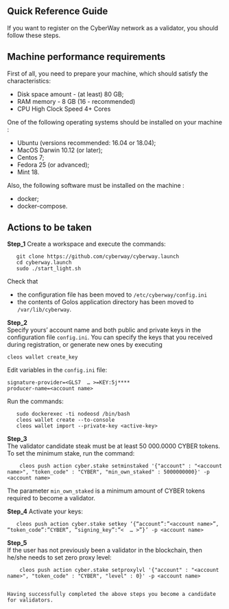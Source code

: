 
## Quick Reference Guide

If you want to register on the CyberWay network as a validator, you should follow these steps.

## Machine performance requirements

First of all, you need to prepare your machine, which should satisfy the characteristics:
  * Disk space amount - (at least) 80 GB;
  * RAM memory - 8 GB (16 - recommended)
  * CPU High Clock Speed 4+ Cores  


One of the following operating systems should be installed on your machine :
  * Ubuntu (versions recommended: 16.04 or 18.04);
  * MacOS Darwin 10.12 (or later);
  * Centos 7;
  * Fedora 25 (or advanced);
  * Mint 18.


Also, the following software must be installed on the machine :
  * docker;
  * docker-compose.  

## Actions to be taken
 
**Step_1** Create a workspace and execute the commands: 
```
   git clone https://github.com/cyberway/cyberway.launch
   cd cyberway.launch
   sudo ./start_light.sh
```  

Check that  
  * the configuration file has been moved to `/etc/cyberway/config.ini` 
  * the contents of Golos application directory has been moved to `/var/lib/cyberway`.  


**Step_2**  
Specify yours’ account name and both public and private keys in the configuration file `config.ini`. You can specify the keys that you received during registration, or generate new ones by executing
```
cleos wallet create_key
```

Edit variables in the `config.ini` file:
```
signature-provider=<GLS7  … >=KEY:5j****
producer-name=<account name>
```  
 
Run the commands:  
```
   sudo dockerexec -ti nodeosd /bin/bash
   cleos wallet create --to-console
   cleos wallet import --private-key <active-key>

```  

**Step_3**   
The validator candidate steak must be at least 50 000.0000 CYBER tokens. To set the minimum stake, run the command:  
```
    cleos push action cyber.stake setminstaked '{"account" : "<account name>", "token_code" : "CYBER", "min_own_staked" : 5000000000}' -p <account name>
```   

The parameter `min_own_staked` is a minimum amount of CYBER tokens required to become a validator.  

**Step_4**  Activate your keys:  

```
   cleos push action cyber.stake setkey ‘{“account”:”<account name>”, “token_code”:”CYBER”, “signing_key”:”<  … >”}’ -p <account name>  
```

**Step_5**  
If the user has not previously been a validator in the blockchain, then he/she needs to set zero proxy level:  
```
    cleos push action cyber.stake setproxylvl '{"account" : "<account name>", "token_code" : "CYBER", "level" : 0}' -p <account name>
```  

```   

Нaving successfully completed the above steps you become a candidate for validators.
